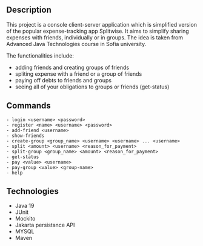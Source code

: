 ## Description
This project is a console client-server application which is simplified version of the popular expense-tracking app Splitwise. 
It aims to simplify sharing expenses with friends, individually or in groups. The idea is taken from Advanced Java Technologies course in Sofia university.

The functionalities include:

- adding friends and creating groups of friends
- spliting expense with a friend or a group of friends 
- paying off debts to friends and groups
- seeing all of your obligations to groups or friends (get-status)
  

## Commands
```
- login <username> <password>
- register <name> <username> <password>
- add-friend <username>
- show-friends
- create-group <group_name> <username> <username> ... <username>
- split <amount> <username> <reason_for_payment>
- split-group <group_name> <amount> <reason_for_payment>
- get-status
- pay <value> <username>
- pay-group <value> <group-name>
- help
```

## Technologies 
 - Java 19
 - JUnit
 - Mockito
 - Jakarta persistance API
 - MYSQL
 - Maven
   
